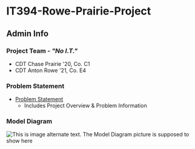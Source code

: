 # IT394-Rowe-Prairie-Project

## Admin Info
### Project Team - *"No I.T."*
* CDT Chase Prairie '20, Co. C1
* CDT Anton Rowe '21, Co. E4

### Problem Statement
* [Problem Statement](problem.md)
  * Includes Project Overview & Problem Information

### Model Diagram
![This is image alternate text.  The Model Diagram picture is supposed to show here](Images/Model%20Diagram)
